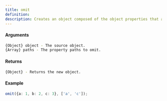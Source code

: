 ```yaml
---
title: omit
definition: 
description: Creates an object composed of the object properties that are not included in the given `paths`.
---
```



#### Arguments


```bash
{Object} object - The source object.
{Array} paths - The property paths to omit.
```


#### Returns


```bash
{Object} - Returns the new object.
```


#### Example


```ts
omit({a: 1, b: 2, c: 3}, ['a', 'c']);
```